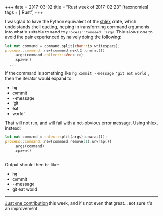 +++
date = 2017-03-02
title = "Rust week of 2017-02-23"
[taxonomies]
tags = ['Rust']
+++

I was glad to have the Python equivalent of the [shlex] crate, which
understands shell quoting, helping in transforming command arguments
into what's suitable to send to `process::Command::args`. This allows
one to avoid the pain experienced by naively doing the following:

```rust
let mut command = command.split(char::is_whitespace);
process::command::new(command.next().unwrap())
    .args(command.collect::<Vec<_>>)
    .spawn()
  ...
```

If the command is something like `hg commit --message 'git eat world'`,
then the iterator would expand to:

- hg
- commit
- --message
- 'git
- eat
- world'

That will not run, and will fail with a not-obvious error message. Using
shlex, instead:

```rust
let mut command = shlex::split(args).unwrap());
process::command::new(command.remove(1).unwrap())
    .args(command)
    .spawn()
    ...
```

Output should then be like:

- hg
- commit
- --message
- git eat world

---

[Just one contribution] this week, and it's not even that great... not
sure it's an improvement


[shlex]: https://crates.io/crates/shlex
[Just one contribution]: https://github.com/ctz/hyper-rustls/pull/5
